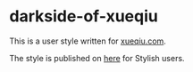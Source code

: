 darkside-of-xueqiu
==================

This is a user style written for [xueqiu.com](http://xueqiu.com).

The style is published on [here](http://userstyles.org/styles/98659/the-darkside-of-xueqiu-com) for Stylish users.